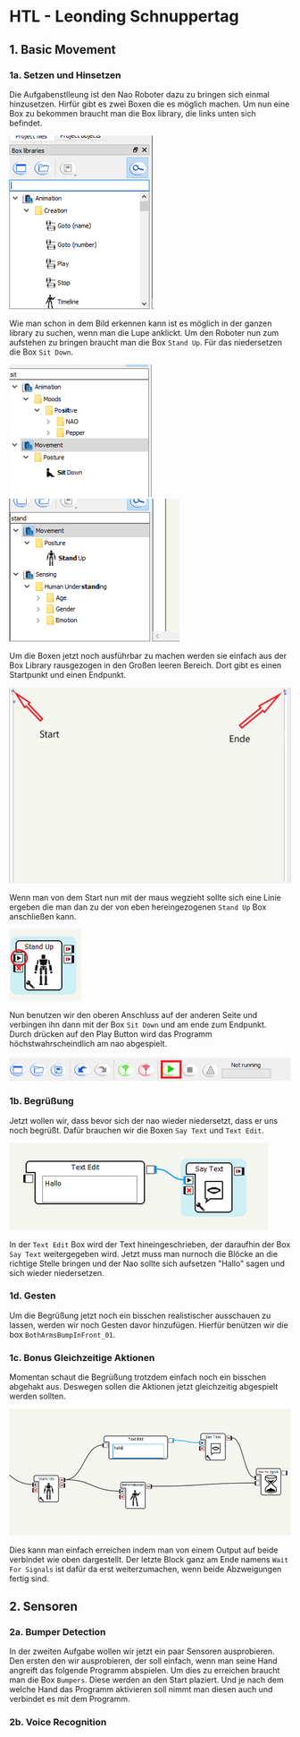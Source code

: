 # HTL - Leonding Schnuppertag

## 1. Basic Movement

### 1a. Setzen und Hinsetzen

Die Aufgabenstlleung ist den Nao Roboter dazu zu bringen sich einmal hinzusetzen. Hirfür gibt es zwei Boxen die es möglich machen. Um nun eine Box zu bekommen braucht man die Box library, die links unten sich befindet.

<img src="BoxLibrary.png">

Wie man schon in dem Bild erkennen kann ist es möglich in der ganzen library zu suchen, wenn man die Lupe anklickt. Um den Roboter nun zum aufstehen zu bringen braucht man die Box `Stand Up`. Für das niedersetzen die Box `Sit Down`.

<img src="sitDown.png"> <img src="standUp.png">

Um die Boxen jetzt noch ausführbar zu machen werden sie einfach aus der Box Library rausgezogen in den Großen leeren Bereich. Dort gibt es einen Startpunkt und einen Endpunkt.

<img src="interface.png">

Wenn man von dem Start nun mit der maus wegzieht sollte sich eine Linie ergeben die man dan zu der von eben hereingezogenen `Stand Up` Box anschließen kann.

<img src="Anschluss.png">

Nun benutzen wir den oberen Anschluss auf der anderen Seite und verbingen ihn dann mit der Box `Sit Down` und am ende zum Endpunkt. Durch drücken auf den Play Button wird das Programm höchstwahrscheindlich am nao abgespielt.

<img src="play.png">

### 1b. Begrüßung

Jetzt wollen wir, dass bevor sich der nao wieder niedersetzt, dass er uns noch begrüßt. Dafür brauchen wir die Boxen `Say Text` und `Text Edit`.

<img src="sayHello.png">

In der `Text Edit` Box wird der Text hineingeschrieben, der daraufhin der Box `Say Text` weitergegeben wird. Jetzt muss man nurnoch die Blöcke an die richtige Stelle bringen und der Nao sollte sich aufsetzen "Hallo" sagen und sich wieder niedersetzen.

### 1d. Gesten

Um die Begrüßung jetzt noch ein bisschen realistischer ausschauen zu lassen, werden wir noch Gesten davor hinzufügen. Hierfür benützen wir die box `BothArmsBumpInFront_01`.


### 1c. **Bonus** Gleichzeitige Aktionen
Momentan schaut die Begrüßung trotzdem einfach noch ein bisschen abgehakt aus. Deswegen sollen die Aktionen jetzt gleichzeitig abgespielt werden sollten.

<img src="gleichzeitigeAktionen.png">

Dies kann man einfach erreichen indem man von einem Output auf beide verbindet wie oben dargestellt. Der letzte Block ganz am Ende namens `Wait For Signals` ist dafür da erst weiterzumachen, wenn beide Abzweigungen fertig sind.

## 2. Sensoren

### 2a. Bumper Detection
In der zweiten Aufgabe wollen wir jetzt ein paar Sensoren ausprobieren. Den ersten den wir ausprobieren, der soll einfach, wenn man seine Hand angreift das folgende Programm abspielen. Um dies zu erreichen braucht man die Box `Bumpers`. Diese werden an den Start plaziert. Und je nach dem welche Hand das Programm aktivieren soll nimmt man diesen auch und verbindet es mit dem Programm.

### 2b. Voice Recognition
